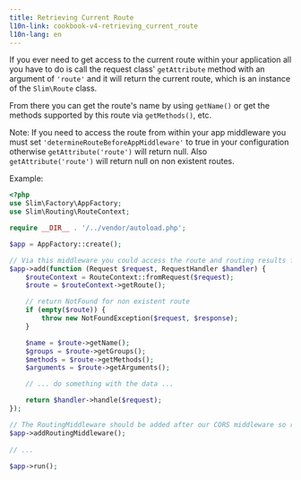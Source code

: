 ```yaml
---
title: Retrieving Current Route
l10n-link: cookbook-v4-retrieving_current_route
l10n-lang: en
---
```


If you ever need to get access to the current route within your application all you have to do is call the request class' `getAttribute` method with an argument of `'route'` and it will return the current route, which is an instance of the `Slim\Route` class.

From there you can get the route's name by using `getName()` or get the methods supported by this route via `getMethods()`, etc.

 Note: If you need to access the route from within your app middleware you must set `'determineRouteBeforeAppMiddleware'` to true in your configuration otherwise `getAttribute('route')` will return null. Also `getAttribute('route')` will return null on non existent routes.

Example:
```php
<?php
use Slim\Factory\AppFactory;
use Slim\Routing\RouteContext;

require __DIR__ . '/../vendor/autoload.php';

$app = AppFactory::create();

// Via this middleware you could access the route and routing results from the resolved route
$app->add(function (Request $request, RequestHandler $handler) {
    $routeContext = RouteContext::fromRequest($request);
    $route = $routeContext->getRoute();

    // return NotFound for non existent route
    if (empty($route)) {
        throw new NotFoundException($request, $response);
    }

    $name = $route->getName();
    $groups = $route->getGroups();
    $methods = $route->getMethods();
    $arguments = $route->getArguments();

    // ... do something with the data ...

    return $handler->handle($request);
});

// The RoutingMiddleware should be added after our CORS middleware so routing is performed first
$app->addRoutingMiddleware();
 
// ...
 
$app->run();
```
